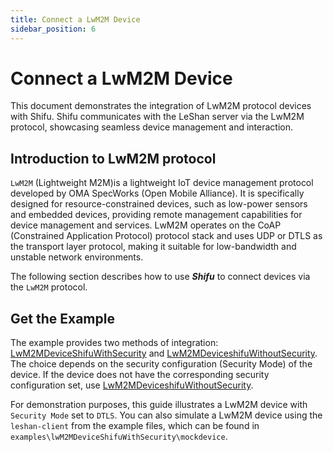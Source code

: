 ```yaml
---
title: Connect a LwM2M Device
sidebar_position: 6
---
```


# Connect a LwM2M Device

This document demonstrates the integration of LwM2M protocol devices with Shifu. Shifu communicates with the LeShan server via the LwM2M protocol, showcasing seamless device management and interaction.



## Introduction to LwM2M protocol

`LwM2M` (Lightweight M2M)is a lightweight IoT device management protocol developed by OMA SpecWorks (Open Mobile Alliance). It is specifically designed for resource-constrained devices, such as low-power sensors and embedded devices, providing remote management capabilities for device management and services. LwM2M operates on the CoAP (Constrained Application Protocol) protocol stack and uses UDP or DTLS as the transport layer protocol, making it suitable for low-bandwidth and unstable network environments.

The following section describes how to use ***Shifu*** to connect devices via the `LwM2M` protocol.


## Get the Example

The example provides two methods of integration: [LwM2MDeviceShifuWithSecurity](https://github.com/Edgenesis/shifu/tree/main/examples/lwM2MDeviceShifuWithSecurity) and [LwM2MDeviceshifuWithoutSecurity](https://github.com/Edgenesis/shifu/tree/main/examples/lwM2MDeviceshifuWithoutSecurity). The choice depends on the security configuration (Security Mode) of the device. If the device does not have the corresponding security configuration set, use [LwM2MDeviceshifuWithoutSecurity](https://github.com/Edgenesis/shifu/tree/main/examples/lwM2MDeviceshifuWithoutSecurity).

For demonstration purposes, this guide illustrates a LwM2M device with `Security Mode` set to `DTLS`. You can also simulate a LwM2M device using the `leshan-client` from the example files, which can be found in `examples\lwM2MDeviceShifuWithSecurity\mockdevice`.



## Modify Configuration

Navigate to `examples\lwM2MDeviceShifuWithSecurity\lwM2M\lwm2m-edgedevice.yaml` to configure the device's security settings. For example, our device uses **DTLS** for secure communication and authenticates using the **Pre-Shared** Key method. The encryption algorithm suite is **TLS_PSK_WITH_AES_128_CCM_8**, the PSK identifier is **hint**, and the key value is **ABC123**. The corresponding YAML file is as follows:

```yaml
apiVersion: shifu.edgenesis.io/v1alpha1
...
...
  protocolSettings:
    LwM2MSetting:
      endpointName: leshan-client
      securityMode: DTLS
      dtlsMode: PSK
      cipherSuites: 
        - TLS_PSK_WITH_AES_128_CCM_8
      pskIdentity: hint
      pskKey: ABC123
```



## Deploy deviceShifu LwM2M

Execute the following command to deploy our **deviceShifu LwM2M**:

```shell
kubectl apply -f examples/lwM2MDeviceShifuWithSecurity/lwM2M
```

After a short wait, you can see that the external deviceShifu LwM2M component is running normally with the following command:

```shell
$ kubectl get pods -n deviceshifu
NAME                                            READY   STATUS    RESTARTS      AGE
deviceshifu-lwm2m-deployment-794ddd9978-cn6hb   1/1     Running   4 (67m ago)   47h
leshan-client-65b78c78cb-gktbq                  1/1     Running   1 (67m ago)   2d
```

We can check the service status in the cluster:
```shell
$ kubectl get svc -n deviceshifu
NAME                         TYPE       CLUSTER-IP     EXTERNAL-IP   PORT(S)                       AGE
deviceshifu-lwm2m-security   NodePort   10.43.50.246   <none>        80:30080/TCP,5684:30001/UDP   2d
```

## Test Execution

We can deploy an nginx instance in our Kubernetes cluster for testing:

```shell
$ kubectl run nginx --image=nginx -n deviceshifu
pod/nginx created
```
Verify the nginx pod's running status:
```shell
$ kubectl get pods -n deviceshifu | grep nginx
nginx                                           1/1     Running   0   3m21s
```
Access the nginx container and test our deviceShifu LwM2M using curl:
```shell
kubectl exec -it nginx -n deviceshifu -- bash
```
```shell
$ curl deviceshifu-lwm2m-nosecurity.deviceshifu.svc.cluster.local/float_value
3.14159
```
Write data:
```shell
$ curl -X PUT deviceshifu-lwm2m-nosecurity.deviceshifu.svc.cluster.local/float_value -d 88.88
Success
```
Read the `float_value` data again.
```shell
$ curl deviceshifu-lwm2m-nosecurity.deviceshifu.svc.cluster.local/float_value
88.88
```
